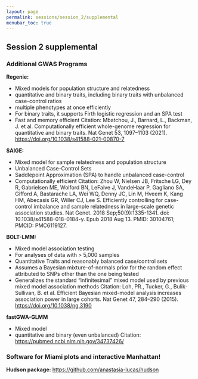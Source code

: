 ```yaml
---
layout: page
permalink: sessions/session_2/supplemental
menubar_toc: true
---
```



## Session 2 supplemental

### Additional GWAS Programs ###

**Regenie:**
- Mixed models for population structure and relatedness
- quantitative and binary traits, including binary traits with unbalanced case-control ratios
- multiple phenotypes at once efficiently
- For binary traits, it supports Firth logistic regression and an SPA test
- Fast and memory efficient 
Citation: Mbatchou, J., Barnard, L., Backman, J. et al. Computationally efficient whole-genome regression for quantitative and binary traits. Nat Genet 53, 1097–1103 (2021). https://doi.org/10.1038/s41588-021-00870-7

**SAIGE:**
- Mixed model for sample relatedness and population structure
- Unbalanced Case-Control Sets
- Saddlepoint Approximation (SPA) to handle unbalanced case-control
- Computationally efficient
Citation: Zhou W, Nielsen JB, Fritsche LG, Dey R, Gabrielsen ME, Wolford BN, LeFaive J, VandeHaar P, Gagliano SA, Gifford A, Bastarache LA, Wei WQ, Denny JC, Lin M, Hveem K, Kang HM, Abecasis GR, Willer CJ, Lee S. Efficiently controlling for case-control imbalance and sample relatedness in large-scale genetic association studies. Nat Genet. 2018 Sep;50(9):1335-1341. doi: 10.1038/s41588-018-0184-y. Epub 2018 Aug 13. PMID: 30104761; PMCID: PMC6119127.

**BOLT-LMM:**
- Mixed model association testing
- For analyses of data with > 5,000 samples
- Quantitative Traits and reasonably balanced case/control sets
- Assumes a Bayesian mixture-of-normals prior for the random effect attributed to SNPs other than the one being tested
- Generalizes the standard “infinitesimal” mixed model used by previous mixed model association methods
Citation: Loh, PR., Tucker, G., Bulik-Sullivan, B. et al. Efficient Bayesian mixed-model analysis increases association power in large cohorts. Nat Genet 47, 284–290 (2015). https://doi.org/10.1038/ng.3190

**fastGWA-GLMM**
- Mixed model
- quantitative and binary (even unbalanced)
Citation: https://pubmed.ncbi.nlm.nih.gov/34737426/


### Software for Miami plots and interactive Manhattan!
**Hudson package:** 
https://github.com/anastasia-lucas/hudson
